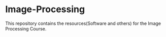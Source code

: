 # Image-Processing

This repository contains the resources(Software and others) for the Image Processing Course.
